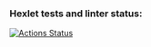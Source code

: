 ### Hexlet tests and linter status:
[![Actions Status](https://github.com/kozenalex/python-project-51/workflows/hexlet-check/badge.svg)](https://github.com/kozenalex/python-project-51/actions)